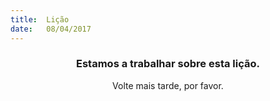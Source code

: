 ```yaml
---
title:  Lição
date:   08/04/2017
---
```


### <center>Estamos a trabalhar sobre esta lição.</center>
<center>Volte mais tarde, por favor.</center>